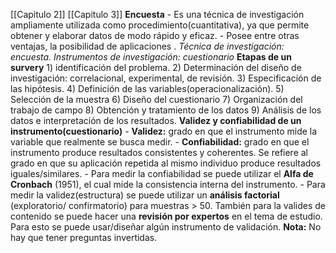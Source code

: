 [[Capitulo 2]]
[[Capitulo 3]]
**Encuesta**
	- Es una técnica de investigación ampliamente  utilizada como procedimiento(cuantitativa), ya que permite obtener y elaborar datos de modo rápido y eficaz.
	- Posee entre otras ventajas, la posibilidad de aplicaciones .
	*Técnica de investigación: encuesta.*
	*Instrumentos de investigación: cuestionario*
	**Etapas de un survery**
		1) identificación del problema.
		2) Determinación del diseño de investigación: correlacional, experimental, de revisión.
		3) Especificación de las hipótesis.
		4) Definición de las variables(operacionalización).
		5) Selección de  la muestra
		6) Diseño del cuestionario
		7) Organización del trabajo de campo
		8) Obtención y tratamiento de los datos
		9) Análisis de los datos e interpretación de los resultados.
	**Validez y confiabilidad de un instrumento(cuestionario)**
		- **Validez:** grado en que el instrumento mide la variable que realmente se busca medir.
		- **Confiabilidad:** grado en que el instrumento produce resultados consistentes y coherentes. Se refiere al grado en que su aplicación repetida al mismo individuo produce resultados iguales/similares.
		- Para medir la confiabilidad se puede utilizar el **Alfa de Cronbach** (1951), el cual mide la consistencia interna del instrumento.
		- Para medir la validez(estructura) se puede utilizar un **análisis factorial** (exploratorio/ confirmatorio) para muestras > 50. También para la valides de contenido se puede hacer una **revisión por expertos** en el tema de estudio. Para esto se puede usar/diseñar algún instrumento de validación.
	**Nota:** No hay que tener preguntas invertidas.